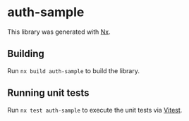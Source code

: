 # auth-sample

This library was generated with [Nx](https://nx.dev).

## Building

Run `nx build auth-sample` to build the library.

## Running unit tests

Run `nx test auth-sample` to execute the unit tests via [Vitest](https://vitest.dev/).
